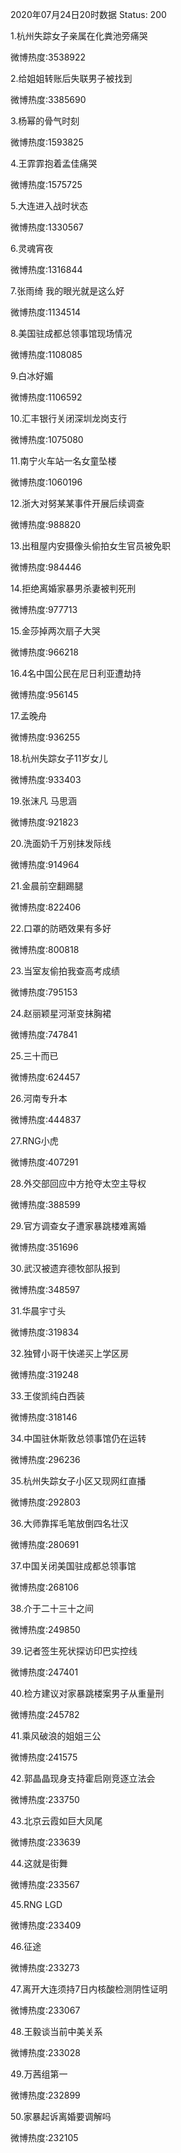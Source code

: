 2020年07月24日20时数据
Status: 200

1.杭州失踪女子亲属在化粪池旁痛哭

微博热度:3538922

2.给姐姐转账后失联男子被找到

微博热度:3385690

3.杨幂的骨气时刻

微博热度:1593825

4.王霏霏抱着孟佳痛哭

微博热度:1575725

5.大连进入战时状态

微博热度:1330567

6.灵魂宵夜

微博热度:1316844

7.张雨绮 我的眼光就是这么好

微博热度:1134514

8.美国驻成都总领事馆现场情况

微博热度:1108085

9.白冰好媚

微博热度:1106592

10.汇丰银行关闭深圳龙岗支行

微博热度:1075080

11.南宁火车站一名女童坠楼

微博热度:1060196

12.浙大对努某某事件开展后续调查

微博热度:988820

13.出租屋内安摄像头偷拍女生官员被免职

微博热度:984446

14.拒绝离婚家暴男杀妻被判死刑

微博热度:977713

15.金莎掉两次扇子大哭

微博热度:966218

16.4名中国公民在尼日利亚遭劫持

微博热度:956145

17.孟晚舟

微博热度:936255

18.杭州失踪女子11岁女儿

微博热度:933403

19.张沫凡 马思涵

微博热度:921823

20.洗面奶千万别抹发际线

微博热度:914964

21.金晨前空翻踢腿

微博热度:822406

22.口罩的防晒效果有多好

微博热度:800818

23.当室友偷拍我查高考成绩

微博热度:795153

24.赵丽颖星河渐变抹胸裙

微博热度:747841

25.三十而已

微博热度:624457

26.河南专升本

微博热度:444837

27.RNG小虎

微博热度:407291

28.外交部回应中方抢夺太空主导权

微博热度:388599

29.官方调查女子遭家暴跳楼难离婚

微博热度:351696

30.武汉被遗弃德牧部队报到

微博热度:348597

31.华晨宇寸头

微博热度:319834

32.独臂小哥干快递买上学区房

微博热度:319248

33.王俊凯纯白西装

微博热度:318146

34.中国驻休斯敦总领事馆仍在运转

微博热度:296236

35.杭州失踪女子小区又现网红直播

微博热度:292803

36.大师靠挥毛笔放倒四名壮汉

微博热度:280691

37.中国关闭美国驻成都总领事馆

微博热度:268106

38.介于二十三十之间

微博热度:249850

39.记者签生死状探访印巴实控线

微博热度:247401

40.检方建议对家暴跳楼案男子从重量刑

微博热度:245782

41.乘风破浪的姐姐三公

微博热度:241575

42.郭晶晶现身支持霍启刚竞逐立法会

微博热度:233750

43.北京云霞如巨大凤尾

微博热度:233639

44.这就是街舞

微博热度:233567

45.RNG LGD

微博热度:233409

46.征途

微博热度:233273

47.离开大连须持7日内核酸检测阴性证明

微博热度:233067

48.王毅谈当前中美关系

微博热度:233028

49.万茜组第一

微博热度:232899

50.家暴起诉离婚要调解吗

微博热度:232105

